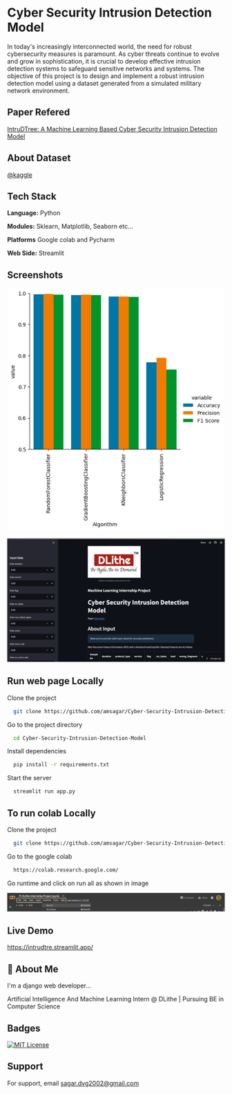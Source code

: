 
# Cyber Security Intrusion Detection Model

In today's increasingly interconnected world, the need for robust cybersecurity measures is paramount. As cyber threats continue to evolve and grow in sophistication, it is crucial to develop effective intrusion detection systems to safeguard sensitive networks and systems. The objective of this project is to design and implement a robust intrusion detection model using a dataset generated from a simulated military network environment.



## Paper Refered

[IntruDTree: A Machine Learning Based Cyber
Security Intrusion Detection Model](https://drive.google.com/file/d/1qRdfyRDMoeyAPNQ8H_SHT-jIUdV2eH9l/view)

## About Dataset

[@kaggle](https://www.kaggle.com/datasets/sampadab17/network-intrusion-detection)

## Tech Stack

**Language:** Python

**Modules:** Sklearn, Matplotlib, Seaborn etc...

**Platforms** Google colab and Pycharm

**Web Side:** Streamlit


## Screenshots

![Models Accuracy](img_1.png)

![web outlook](web.png)
## Run web page Locally

Clone the project

```bash
  git clone https://github.com/amsagar/Cyber-Security-Intrusion-Detection-Model.git
```

Go to the project directory

```bash
  cd Cyber-Security-Intrusion-Detection-Model
```

Install dependencies

```bash
  pip install -r requirements.txt
```

Start the server

```bash
  streamlit run app.py
```


## To run colab Locally

Clone the project

```bash
  git clone https://github.com/amsagar/Cyber-Security-Intrusion-Detection-Model.git
```

Go to the google colab

```bash
  https://colab.research.google.com/
```

Go runtime and click on run all as shown in image

![Execution step](colab_exe.png)


## Live Demo

https://intrudtre.streamlit.app/


## 🚀 About Me
I'm a django web developer...

Artificial Intelligence And Machine Learning Intern @ DLithe | Pursuing BE in Computer Science


## Badges

[![MIT License](https://img.shields.io/badge/License-MIT-green.svg)](https://github.com/amsagar/Cyber-Security-Intrusion-Detection-Model/blob/master/LICENSE)



## Support

For support, email sagar.dvg2002@gmail.com

